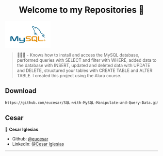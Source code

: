 <h1 align="center">Welcome to my Repositories 🤝</h1>
<p>
  <img align="center" alt="mysql" height="90" width="150" src="./mysql.png">
</p>

> 🌱👨‍💻 - Knows how to install and access the MySQL database, performed queries with SELECT and filter with WHERE, added data to the database with INSERT, updated and deleted data with UPDATE and DELETE, structured your tables with CREATE TABLE and ALTER TABLE. I created this project using the Alura course.

## Download

```sh
https://github.com/eucesar/SQL-with-MySQL-Manipulate-and-Query-Data.git
```

## Cesar

👤 **Cesar Iglesias**

* Github: [@eucesar](https://github.com/eucesar)
* LinkedIn: [@Cesar Iglesias](https://www.linkedin.com/in/cesar-iglesias-tecnologia/)

***
